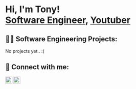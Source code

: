 <h1>Hi, I'm Tony! <br/><a href="">Software Engineer</a>, <a href="https://www.youtube.com/@tonyxbeats5067">Youtuber</a></h1>

<h2>👨‍💻 Software Engineering Projects:</h2>
No projects yet.. :(

<h2> 🤳 Connect with me:</h2>

[<img align="left" alt="JoshMadakor | YouTube" width="22px" src="https://cdn.jsdelivr.net/npm/simple-icons@v3/icons/youtube.svg" />][youtube]
[<img align="left" alt="JoshMadakor | LinkedIn" width="22px" src="https://cdn.jsdelivr.net/npm/simple-icons@v3/icons/linkedin.svg" />][linkedin]

[youtube]: https://www.youtube.com/@tonyxbeats5067

[linkedin]: https://www.linkedin.com/in/tony-xiong-3ab461220/

<!--

- 🔭 I’m currently working on ...
- 🌱 I’m currently learning ...
- 👯 I’m looking to collaborate on ...
- 🤔 I’m looking for help with ...
- 💬 Ask me about ...
- 📫 How to reach me: ...
- 😄 Pronouns: ...
- ⚡ Fun fact: ...
-->
